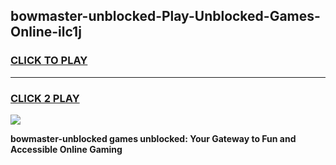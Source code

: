 
## bowmaster-unblocked-Play-Unblocked-Games-Online-ilc1j
<h3>
<a href="https://premium76.site?title=bowmaster-unblocked&ref=25A">CLICK TO PLAY</a></h3>
<hr>

<h3>
<a href="https://premium76.site?title=bowmaster-unblocked&ref=25A">CLICK 2 PLAY</a>
  
</h3>

<a href="https://premium76.site?title=bowmaster-unblocked&ref=25A"><img src="https://clearcache.store/games.png"></a>


**bowmaster-unblocked games unblocked: Your Gateway to Fun and Accessible Online Gaming**
